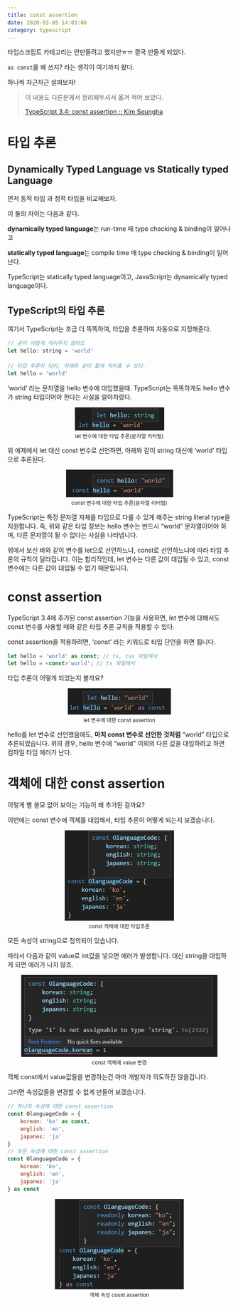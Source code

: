 ```yaml
---
title: const assertion
date: 2020-03-05 14:03:66
category: typescript
---
```


타입스크립트 카테고리는 안만들려고 했지만ㅠㅠ 결국 만들게 되었다.

`as const`를 왜 쓰지? 라는 생각이 여기까지 왔다.

하나씩 차근차근 살펴보자!

> 이 내용도 다른분께서 정리해두셔서 옮겨 적어 보았다.
>
> [TypeScript 3.4: const assertion :: Kim Seungha](https://medium.com/@seungha_kim_IT/typescript-3-4-const-assertion-b50a749dd53b)

# 타입 추론

## Dynamically Typed Language vs Statically typed Language

먼저 동적 타입 과 정적 타입을 비교해보자.

이 둘의 차이는 다음과 같다.

**dynamically typed language**는 run-time 때 type checking & binding이 일어나고

**statically typed language**는 compile time 때 type checking & binding이 일어난다.

TypeScript는 statically typed language이고, JavaScript는 dynamically typed language이다.

## TypeScript의 타입 추론

여기서 TypeScript는 조금 더 똑똑하여, 타입을 추론하여 자동으로 지정해준다.

```js
// 굳이 이렇게 적어주지 않아도
let hello: string = 'world'

// 타입 추론이 되어, 아래와 같이 짧게 적어줄 수 있다.
let hello = 'world'
```

‘world’ 라는 문자열을 hello 변수에 대입했을때. TypeScript는 똑똑하게도 hello 변수가 string 타입이어야 한다는 사실을 알아차렸다.

<div align='center'><img src='./images/type01.png'/></div>

<div align="center"><small>let 변수에 대한 타입 추론(문자열 리터럴)</small></div>

위 예제에서 let 대신 const 변수로 선언하면, 아래와 같이 string 대신에 ‘world’ 타입으로 추론된다.

<div align='center'><img src='./images/type02.png'/></div>

<div align="center"><small>const 변수에 대한 타입 추론(문자열 리터럴)</small></div>

TypeScript는 특정 문자열 자체를 타입으로 다룰 수 있게 해주는 string literal type을 지원합니다. 즉, 위와 같은 타입 정보는 hello 변수는 반드시 “world” 문자열이어야 하며, 다른 문자열이 될 수 없다는 사실을 나타냅니다.

위에서 보신 바와 같이 변수를 let으로 선언하느냐, const로 선언하느냐에 따라 타입 추론의 규칙이 달라집니다. 이는 합리적인데, let 변수는 다른 값이 대입될 수 있고, const 변수에는 다른 값이 대입될 수 없기 때문입니다.

# const assertion

TypeScript 3.4에 추가된 const assertion 기능을 사용하면, let 변수에 대해서도 const 변수를 사용할 때와 같은 타입 추론 규칙을 적용할 수 있다.

const assertion을 적용하려면, ‘const’ 라는 키워드로 타입 단언을 하면 됩니다.

```js
let hello = 'world' as const; // ts, tsx 파일에서
let hello = <const>'world'; // ts 파일에서
```

타입 추론이 어떻게 되었는지 볼까요?

<div align='center'><img src='./images/type03.png'/></div>

<div align="center"><small>let 변수에 대한 const assertion</small></div>

hello를 let 변수로 선언했음에도, **마치 const 변수로 선언한 것처럼** “world” 타입으로 추론되었습니다. 위의 경우, hello 변수에 “world” 이외의 다른 값을 대입하려고 하면 컴파일 타임 에러가 난다.

# 객체에 대한 const assertion

이렇게 별 쓸모 없어 보이는 기능이 왜 추가된 걸까요?

이번에는 const 변수에 객체를 대입해서, 타입 추론이 어떻게 되는지 보겠습니다.

<div align='center'><img src='./images/type04.png'/></div>

<div align="center"><small>const 객체에 대한 타입추론</small></div>

모든 속성이 string으로 정의되어 있습니다.

따라서 다음과 같이 value로 int값을 넣으면 에러가 발생합니다. 대신 string을 대입하게 되면 에러가 나지 않죠.

<div align='center'><img src='./images/type05.png'/></div>

<div align="center"><small>const 객체에 value 변경</small></div>

객체 const에서 value값들을 변경하는건 아마 개발자가 의도하진 않을겁니다.

그러면 속성값들을 변경할 수 없게 만들어 보겠습니다.

```js
// 하나의 속성에 대한 const assertion
const OlanguageCode = {
    korean: 'ko' as const,
    english: 'en',
    japanes: 'ja'
}
// 모든 속성에 대한 const assertion
const OlanguageCode = {
    korean: 'ko',
    english: 'en',
    japanes: 'ja'
} as const
```

<div align='center'><img src='./images/type06.png'/></div>

<div align="center"><small>객체 속성 cosnt assertion</small></div>